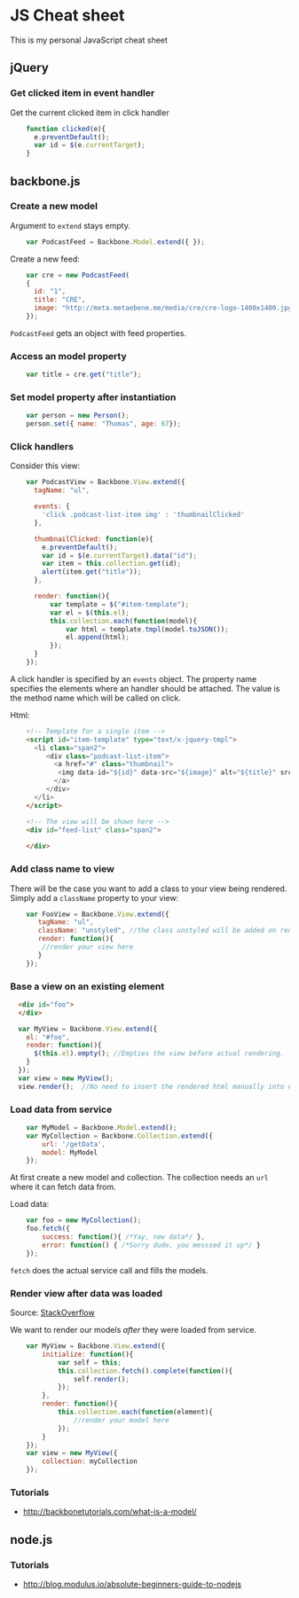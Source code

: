 # JS Cheat sheet
This is my personal JavaScript cheat sheet

## jQuery
### Get clicked item in event handler

Get the current clicked item in click handler
```JavaScript
    function clicked(e){
      e.preventDefault();
      var id = $(e.currentTarget);
    }
```

## backbone.js
### Create a new model

Argument to `extend` stays empty.

```JavaScript
    var PodcastFeed = Backbone.Model.extend({ });
```

Create a new feed:

```JavaScript
    var cre = new PodcastFeed(
    { 
      id: "1",
      title: "CRE", 
      image: "http://meta.metaebene.me/media/cre/cre-logo-1400x1400.jpg"
    });
```

`PodcastFeed` gets an object with feed properties.

### Access an model property
```JavaScript
    var title = cre.get("title");
```

### Set model property after instantiation

```JavaScript
    var person = new Person();
    person.set({ name: "Thomas", age: 67});
```

### Click handlers

Consider this view:
```JavaScript
    var PodcastView = Backbone.View.extend({
      tagName: "ul",

      events: {
        'click .podcast-list-item img' : 'thumbnailClicked'
      },

      thumbnailClicked: function(e){
        e.preventDefault();
        var id = $(e.currentTarget).data("id");
        var item = this.collection.get(id);
        alert(item.get("title"));
      },

      render: function(){
          var template = $("#item-template");
          var el = $(this.el);
          this.collection.each(function(model){
              var html = template.tmpl(model.toJSON());
              el.append(html);
          });
      }
    });
```
A click handler is specified by an `events` object. The property name specifies the elements where an handler should be attached. The value is the method name which will be called on click.

Html: 
```HTML
    <!-- Template for a single item -->
    <script id="item-template" type="text/x-jquery-tmpl">
      <li class="span2">
         <div class="podcast-list-item">
           <a href="#" class="thumbnail">
            <img data-id="${id}" data-src="${image}" alt="${title}" src="${image}">
           </a>
         </div>
      </li>
    </script>

    <!-- The view will be shown here -->
    <div id="feed-list" class="span2">
      
    </div>
```
### Add class name to view
There will be the case you want to add a class to your view being rendered. Simply add a `className` property to your view:

```JavaScript
    var FooView = Backbone.View.extend({
       tagName: "ul",
       className: "unstyled", //the class unstyled will be added on render automatically
       render: function(){
        //render your view here
       }
    });
```

### Base a view on an existing element

```HTML
  <div id="foo">
  </div>
```

```JavaScript
  var MyView = Backbone.View.extend({
    el: "#foo",
    render: function(){
      $(this.el).empty(); //Empties the view before actual rendering. 
    }
  });
  var view = new MyView();
  view.render();  //No need to insert the rendered html manually into #foo. Backbone handles that automatically in this case.
```

### Load data from service

```JavaScript
    var MyModel = Backbone.Model.extend();
    var MyCollection = Backbone.Collection.extend({
        url: '/getData',
        model: MyModel
    });
```
At first create a new model and collection. The collection needs an `url` where it can fetch data from.

Load data:
```JavaScript
    var foo = new MyCollection();
    foo.fetch({
        success: function(){ /*Yay, new data*/ },
        error: function() { /*Sorry dude, you messsed it up*/ }
    });
```

`fetch` does the actual service call and fills the models.

### Render view after data was loaded
Source: [StackOverflow](http://stackoverflow.com/a/11290928/2381304)

We want to render our models *after* they were loaded from service.
```JavaScript
    var MyView = Backbone.View.extend({
        initialize: function(){
            var self = this;
            this.collection.fetch().complete(function(){
                self.render();
            });
        },
        render: function(){
            this.collection.each(function(element){
                //render your model here
            });
        }
    });
    var view = new MyView({
        collection: myCollection
    });
```

### Tutorials
- http://backbonetutorials.com/what-is-a-model/

## node.js

### Tutorials
- http://blog.modulus.io/absolute-beginners-guide-to-nodejs

